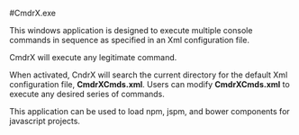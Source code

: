 #CmdrX.exe

This windows application is designed to execute multiple
console commands in sequence as specified in an Xml
configuration file.

CmdrX will execute any legitimate command.

When activated, CndrX will search the current directory
for the default Xml configuration file, **CmdrXCmds.xml**.
Users can modify **CmdrXCmds.xml** to execute any desired
series of commands.

This application can be used to load npm, jspm, and bower components
for javascript projects.

